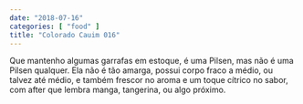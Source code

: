 ```yaml
---
date: "2018-07-16"
categories: [ "food" ]
title: "Colorado Cauim 016"
---
```

Que mantenho algumas garrafas em estoque, é uma Pilsen, mas não é uma Pilsen qualquer. Ela não é tão amarga, possui corpo fraco a médio, ou talvez até médio, e também frescor no aroma e um toque cítrico no sabor, com after que lembra manga, tangerina, ou algo próximo.
